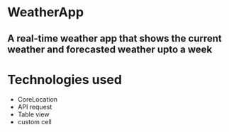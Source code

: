 # WeatherApp
## A real-time weather app that shows the current weather and forecasted weather upto a week

# Technologies used
  * CoreLocation
  * API request
  * Table view
  * custom cell
